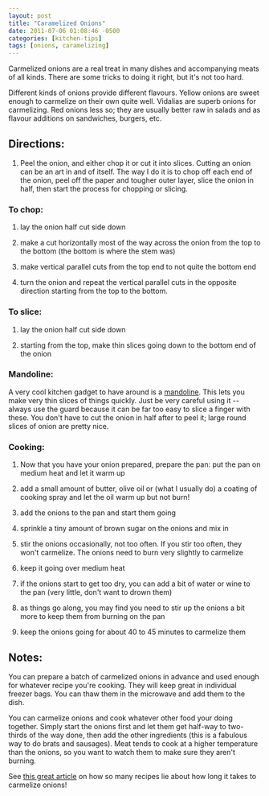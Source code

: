 ```yaml
---
layout: post
title: "Caramelized Onions"
date: 2011-07-06 01:08:46 -0500
categories: [kitchen-tips]
tags: [onions, caramelizing]
---
```


Carmelized onions are a real treat in many dishes and accompanying
meats of all kinds. There are some tricks to doing it right, but it's
not too hard.

Different kinds of onions provide different flavours. Yellow onions
are sweet enough to carmelize on their own quite well. Vidalias are
superb onions for carmelizing. Red onions less so; they are usually
better raw in salads and as flavour additions on sandwiches, burgers,
etc.

## Directions:

1.  Peel the onion, and either chop it or cut it into slices. Cutting an onion can be an art in and of itself. The way I do it is to chop off each end of the onion, peel off the paper and tougher outer layer, slice the onion in half, then start the process for chopping or slicing.

### To chop:

1. lay the onion half cut side down

1. make a cut horizontally most of the way across the onion from the top to the bottom (the bottom is where the stem was)

1. make vertical parallel cuts from the top end to not quite the bottom end

1. turn the onion and repeat the vertical parallel cuts in the opposite direction starting from the top to the bottom.

### To slice:

1. lay the onion half cut side down

1. starting from the top, make thin slices going down to the bottom end of the onion

### Mandoline:

A very cool kitchen gadget to have around is a [mandoline]. This lets
you make very thin slices of things quickly. Just be very careful
using it -- always use the guard because it can be far too easy to
slice a finger with these. You don't have to cut the onion in half
after to peel it; large round slices of onion are pretty nice.

### Cooking:

1.  Now that you have your onion prepared, prepare the pan: put the pan on medium heat and let it warm up

1.  add a small amount of butter, olive oil or (what I usually do) a coating of cooking spray and let the oil warm up but not burn!

1.  add the onions to the pan and start them going

1.  sprinkle a tiny amount of brown sugar on the onions and mix in

1.  stir the onions occasionally, not too often. If you stir too often, they won't carmelize. The onions need to burn very slightly to carmelize

1.  keep it going over medium heat

1.  if the onions start to get too dry, you can add a bit of water or wine to the pan (very little, don't want to drown them)

1.  as things go along, you may find you need to stir up the onions a bit more to keep them from burning on the pan

1.  keep the onions going for about 40 to 45 minutes to carmelize them

## Notes:

You can prepare a batch of carmelized onions in advance and used enough for whatever recipe you're cooking. They will keep great in individual freezer bags. You can thaw them in the microwave and add them to the dish.

You can carmelize onions and cook whatever other food your doing together. Simply start the onions first and let them get half-way to two-thirds of the way done, then add the other ingredients (this is a fabulous way to do brats and sausages). Meat tends to cook at a higher temperature than the onions, so you want to watch them to make sure they aren't burning.

See [this great article][salon article] on how so many recipes lie about how long it takes to carmelize onions!

[mandoline]: https://en.wikipedia.org/wiki/Mandoline 
[salon article]: http://www.slate.com/articles/life/scocca/2012/05/how_to_cook_onions_why_recipe_writers_lie_and_lie_about_how_long_they_take_to_caramelize_.single.html
